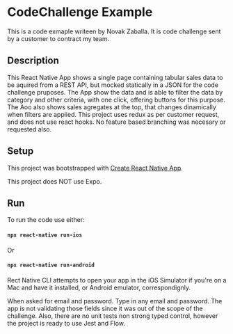 # CodeChallenge Example
This is a code exmaple writeen by Novak Zaballa. It is code challenge sent by a customer to contract my team.

## Description

This React Native App shows a single page containing tabular sales data to be aquired from a REST API, but mocked statically in a JSON for the code challenge pruposes. The App show the data and is able to filter the data by category and other criteria, with one click, offering buttons for this purpose. The Aoo also shows sales agregates at the top, that changes dinamically when filters are applied. This project uses redux as per customer request, and does not use react hooks. No feature based branching was necesary or requested also.

## Setup

This project was bootstrapped with [Create React Native App](https://github.com/react-community/create-react-native-app). 

This project does NOT use Expo.

## Run
To run the code use either:

#### `npx react-native run-ios`

Or

#### `npx react-native run-android`

Rect Native CLI attempts to open your app in the iOS Simulator if you're on a Mac and have it installed, or Android emulator, correspondignly.

When asked for email and password. Type in any email and password. The app is not validating those fields since it was out of the scope of the challenge. Also, there are no unit tests non strong typed control, however the project is ready to use Jest and Flow.
